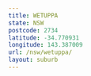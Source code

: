 ```yaml
---
title: WETUPPA
state: NSW
postcode: 2734
latitude: -34.770931
longitude: 143.387009
url: /nsw/wetuppa/
layout: suburb
---
```

